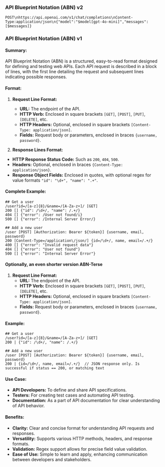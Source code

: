 ### API Blueprint Notation (ABN) v2
```
POST\nhttps://api.openai.com/v1/chat/completions\nContent-Type:application/json\n{"model":"$model[gpt-4o-mini]","messages":[$messages]}
```


### API Blueprint Notation (ABN) v1

#### Summary:

API Blueprint Notation (ABN) is a structured, easy-to-read format designed for defining and testing web APIs. Each API request is described in a block of lines, with the first line detailing the request and subsequent lines indicating possible responses.

#### Format:

1. **Request Line Format:**
   - **URL:** The endpoint of the API.
   - **HTTP Verb:** Enclosed in square brackets `[GET]`, `[POST]`, `[PUT]`, `[DELETE]`, etc.
   - **HTTP Headers:** Optional, enclosed in square brackets `[Content-Type: application/json]`.
   - **Fields:** Request body or parameters, enclosed in braces `{username, password}`.

2. **Response Lines Format:**
- **HTTP Response Status Code:** Such as `200`, `404`, `500`.
- **Headers:** Optional, enclosed in braces `{Content-Type: application/json}`.
- **Response Object Fields:** Enclosed in quotes, with optional regex for value formats `"id": "\d+", "name": ".+"`.


#### Complete Example:
````
## Get a user
/user?id=/[a-z]{8}/&name=/[A-Za-z+]/ [GET]
200 [] {"id": /\d+/, "name": /.+/}
404 [] {"error": /User not found/i}
500 [] {"error": /Internal Server Error/}

## Add a new user
/user [POST] [Authorization: Bearer ${token}] {username, email, password}
200 [Content-Type=/application\/json/] {id=/\d+/, name, email=/.+/}
400 [] {"error": "Invalid request data"}
404 [] {"error": "User not found"}
500 [] {"error": "Internal Server Error"}
````

#### Optionally, an even shorter version ABN-Terse

1. **Request Line Format:**
   - **URL:** The endpoint of the API.
   - **HTTP Verb:** Enclosed in square brackets `[GET]`, `[POST]`, `[PUT]`, `[DELETE]`, etc.
   - **HTTP Headers:** Optional, enclosed in square brackets `[Content-Type: application/json]`.
   - **Fields:** Request body or parameters, enclosed in braces `{username, password}`.

#### Example:
````
## Get a user
/user?id=/[a-z]{8}/&name=/[A-Za-z+]/ [GET]
200 | {"id": /\d+/, "name": /.+/}

## Add a new user
/user [POST] [Authorization: Bearer ${token}] {username, email, password}
200 | {id=/\d+/, name, email=/.+/}  // JSON response only. Is successful if status == 200, or matching text
````
#### Use Case:

- **API Developers:** To define and share API specifications.
- **Testers:** For creating test cases and automating API testing.
- **Documentation:** As a part of API documentation for clear understanding of API behavior.

#### Benefits:

- **Clarity:** Clear and concise format for understanding API requests and responses.
- **Versatility:** Supports various HTTP methods, headers, and response formats.
- **Validation:** Regex support allows for precise field value validation.
- **Ease of Use:** Simple to learn and apply, enhancing communication between developers and stakeholders.

